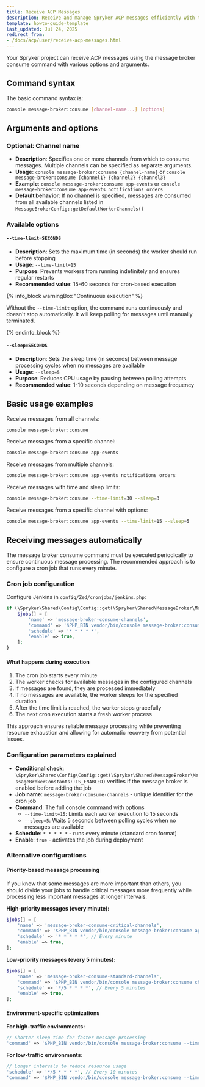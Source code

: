 ```yaml
---
title: Receive ACP Messages
description: Receive and manage Spryker ACP messages efficiently with this guide, covering integration details and message processing for optimized communication.
template: howto-guide-template
last_updated: Jul 24, 2025
redirect_from:
- /docs/acp/user/receive-acp-messages.html
---
```


Your Spryker project can receive ACP messages using the message broker consume command with various options and arguments.

## Command syntax

The basic command syntax is:

```bash
console message-broker:consume [channel-name...] [options]
```

## Arguments and options

### Optional: Channel name
- **Description**: Specifies one or more channels from which to consume messages. Multiple channels can be specified as separate arguments.
- **Usage**: `console message-broker:consume {channel-name}` or `console message-broker:consume {channel1} {channel2} {channel3}`
- **Example**: `console message-broker:consume app-events` or `console message-broker:consume app-events notifications orders`
- **Default behavior**: If no channel is specified, messages are consumed from all available channels listed in `MessageBrokerConfig::getDefaultWorkerChannels()`

### Available options

#### `--time-limit=SECONDS`
- **Description**: Sets the maximum time (in seconds) the worker should run before stopping
- **Usage**: `--time-limit=15`
- **Purpose**: Prevents workers from running indefinitely and ensures regular restarts
- **Recommended value**: 15-60 seconds for cron-based execution

{% info_block warningBox "Continuous execution" %}

Without the `--time-limit` option, the command runs continuously and doesn't stop automatically. It will keep polling for messages until manually terminated.

{% endinfo_block %}

#### `--sleep=SECONDS`
- **Description**: Sets the sleep time (in seconds) between message processing cycles when no messages are available
- **Usage**: `--sleep=5`
- **Purpose**: Reduces CPU usage by pausing between polling attempts
- **Recommended value**: 1-10 seconds depending on message frequency

## Basic usage examples

Receive messages from all channels:

```bash
console message-broker:consume
```

Receive messages from a specific channel:

```bash
console message-broker:consume app-events
```

Receive messages from multiple channels:

```bash
console message-broker:consume app-events notifications orders
```

Receive messages with time and sleep limits:

```bash
console message-broker:consume --time-limit=30 --sleep=3
```

Receive messages from a specific channel with options:

```bash
console message-broker:consume app-events --time-limit=15 --sleep=5
```


## Receiving messages automatically

The message broker consume command must be executed periodically to ensure continuous message processing. The recommended approach is to configure a cron job that runs every minute.

### Cron job configuration

Configure Jenkins in `config/Zed/cronjobs/jenkins.php`:

```php
if (\Spryker\Shared\Config\Config::get(\Spryker\Shared\MessageBroker\MessageBrokerConstants::IS_ENABLED)) {
    $jobs[] = [
        'name' => 'message-broker-consume-channels',
        'command' => '$PHP_BIN vendor/bin/console message-broker:consume --time-limit=15 --sleep=5',
        'schedule' => '* * * * *',
        'enable' => true,
    ];
}
```

#### What happens during execution

1. The cron job starts every minute
2. The worker checks for available messages in the configured channels
3. If messages are found, they are processed immediately
4. If no messages are available, the worker sleeps for the specified duration
5. After the time limit is reached, the worker stops gracefully
6. The next cron execution starts a fresh worker process

This approach ensures reliable message processing while preventing resource exhaustion and allowing for automatic recovery from potential issues.

### Configuration parameters explained

- **Conditional check**: `\Spryker\Shared\Config\Config::get(\Spryker\Shared\MessageBroker\MessageBrokerConstants::IS_ENABLED)` verifies if the message broker is enabled before adding the job
- **Job name**: `message-broker-consume-channels` - unique identifier for the cron job
- **Command**: The full console command with options
  - `--time-limit=15`: Limits each worker execution to 15 seconds
  - `--sleep=5`: Waits 5 seconds between polling cycles when no messages are available
- **Schedule**: `* * * * *` - runs every minute (standard cron format)
- **Enable**: `true` - activates the job during deployment

### Alternative configurations

#### Priority-based message processing

If you know that some messages are more important than others, you should divide your jobs to handle critical messages more frequently while processing less important messages at longer intervals.

**High-priority messages (every minute):**
```php
$jobs[] = [
    'name' => 'message-broker-consume-critical-channels',
    'command' => '$PHP_BIN vendor/bin/console message-broker:consume app-events --time-limit=15 --sleep=2',
    'schedule' => '* * * * *', // Every minute
    'enable' => true,
];
```

**Low-priority messages (every 5 minutes):**
```php
$jobs[] = [
    'name' => 'message-broker-consume-standard-channels',
    'command' => '$PHP_BIN vendor/bin/console message-broker:consume channel1 channel2 channel3 --time-limit=30 --sleep=5',
    'schedule' => '*/5 * * * *', // Every 5 minutes
    'enable' => true,
];
```

#### Environment-specific optimizations

**For high-traffic environments:**
```php
// Shorter sleep time for faster message processing
'command' => '$PHP_BIN vendor/bin/console message-broker:consume --time-limit=30 --sleep=1',
```

**For low-traffic environments:**
```php
// Longer intervals to reduce resource usage
'schedule' => '*/5 * * * *', // Every 10 minutes
'command' => '$PHP_BIN vendor/bin/console message-broker:consume --time-limit=45 --sleep=10',
```